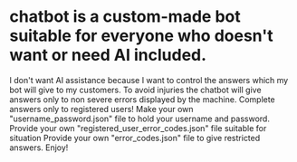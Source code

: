 # chatbot is a custom-made bot suitable for everyone who doesn't want or need AI included. 
I don't want AI assistance because I want to control the answers which my bot will give to my customers.
To avoid injuries the chatbot will give answers only to non severe errors displayed by the machine.
Complete answers only to registered users!
Make your own "username_password.json" file to hold your username and password.
Provide your own "registered_user_error_codes.json" file suitable for situation
Provide your own "error_codes.json" file to give restricted answers.
Enjoy!

